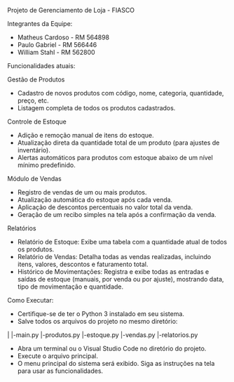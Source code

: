 Projeto de Gerenciamento de Loja - FIASCO

Integrantes da Equipe:

- Matheus Cardoso - RM 564898
- Paulo Gabriel - RM 566446
- William Stahl - RM 562800

Funcionalidades atuais:

Gestão de Produtos
- Cadastro de novos produtos com código, nome, categoria, quantidade, preço, etc.
- Listagem completa de todos os produtos cadastrados.

Controle de Estoque
- Adição e remoção manual de itens do estoque.
- Atualização direta da quantidade total de um produto (para ajustes de inventário).
- Alertas automáticos para produtos com estoque abaixo de um nível mínimo predefinido.

Módulo de Vendas
- Registro de vendas de um ou mais produtos.
- Atualização automática do estoque após cada venda.
- Aplicação de descontos percentuais no valor total da venda.
- Geração de um recibo simples na tela após a confirmação da venda.

Relatórios
- Relatório de Estoque: Exibe uma tabela com a quantidade atual de todos os produtos.
- Relatório de Vendas: Detalha todas as vendas realizadas, incluindo itens, valores, descontos e faturamento total.
- Histórico de Movimentações: Registra e exibe todas as entradas e saídas de estoque (manuais, por venda ou por ajuste), mostrando data, tipo de movimentação e quantidade.

Como Executar:
- Certifique-se de ter o Python 3 instalado em seu sistema.
- Salve todos os arquivos do projeto no mesmo diretório:

|
|-main.py
|-produtos.py
|-estoque.py
|-vendas.py
|-relatorios.py

- Abra um terminal ou o Visual Studio Code no diretório do projeto.
- Execute o arquivo principal.
- O menu principal do sistema será exibido. Siga as instruções na tela para usar as funcionalidades.
